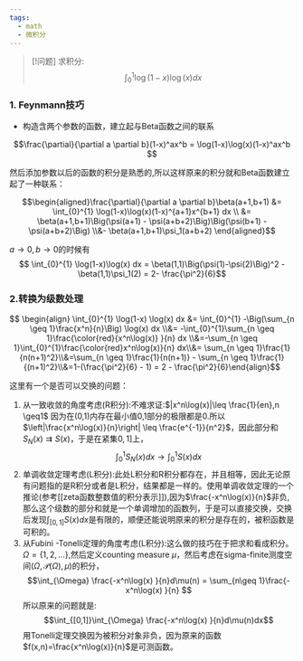 ```yaml
---
tags:
  - math
  - 微积分
---
```


> [!问题]
> 求积分:$$\int_{0}^{1} \log(1-x) \log(x) dx$$

### 1. Feynmann技巧


* 构造含两个参数的函数，建立起与Beta函数之间的联系

$$\frac{\partial}{\partial a \partial b}(1-x)^ax^b =
\log(1-x)\log(x)(1-x)^ax^b $$

然后添加参数以后的函数的积分是熟悉的,所以这样原来的积分就和Beta函数建立起了一种联系：

$$\begin{aligned}\frac{\partial}{\partial a \partial b}\beta(a+1,b+1) &=
\int_{0}^{1} \log(1-x)\log(x)(1-x)^{a+1}x^{b+1} dx \\ &=
\beta(a+1,b+1)\Big(\psi(a+1) - \psi(a+b+2)\Big)\Big(\psi(b+1) -
\psi(a+b+2)\Big) \\&- \beta(a+1,b+1)\psi_1(a+b+2) \end{aligned}$$

$a \to 0,b \to 0$的时候有
$$ \int_{0}^{1} \log(1-x)\log(x) dx =
\beta(1,1)\Big(\psi(1)-\psi(2)\Big)^2 - \beta(1,1)\psi_1(2) = 2-
\frac{\pi^2}{6}$$


### 2.转换为级数处理


$$ \begin{align} \int_{0}^{1} \log(1-x) \log(x) dx &=
\int_{0}^{1} -\Big(\sum_{n \geq 1}\frac{x^n}{n}\Big) \log(x)
dx \\&= -\int_{0}^{1}\sum_{n \geq
1}\frac{\color{red}{x^n\log(x)} }{n} dx \\&=-\sum_{n \geq
1}\int_{0}^{1}\frac{\color{red}x^n\log(x)}{n} dx\\&= \sum_{n
\geq 1}\frac{1}{n(n+1)^2}\\&=\sum_{n \geq 1}\frac{1}{n(n+1)} -
\sum_{n \geq 1}\frac{1}{(n+1)^2}\\&=1-(\frac{\pi^2}{6} - 1) =
2 - \frac{\pi^2}{6}\end{align}$$

这里有一个是否可以交换的问题：

1.  从一致收敛的角度考虑(R积分):不难求证:$|x^n\log(x)|\leq \frac{1}{en},n \geq1$ 因为在(0,1)内存在最小值0,1部分的极限都是0.所以$\left|\frac{x^n\log(x)}{n}\right| \leq \frac{e^{-1}}{n^2}$，因此部分和 $S_N(x)\rightrightarrows S(x)$，于是在紧集$0,1]$上，$$\int_{0}^{1}S_N(x) dx \to
    \int_{0}^{1}S(x)dx $$
2.  单调收敛定理考虑(L积分):此处L积分和R积分都存在，并且相等，因此无论原有问题指的是R积分或者是L积分，结果都是一样的。使用单调收敛定理的一个推论(参考[[zeta函数整数值的积分表示]]),因为$\frac{-x^n\log(x)}{n}$非负,那么这个级数的部分和就是一个单调增加的函数列，于是可以直接交换，交换后发现$\int_{[0,1]}S(x)dx$是有限的，顺便还能说明原来的积分是存在的，被积函数是可积的。
3.  从Fubini -Tonelli定理的角度考虑(L积分):这么做的技巧在于把求和看成积分。$\Omega=\{1,2,...\}$,然后定义counting measure $\mu$，然后考虑在sigma-finite测度空间$(\Omega,\mathcal{P}(\Omega),\mu)$的积分，$$\int_{\Omega}
    \frac{-x^n\log(x) }{n}d\mu(n) = \sum_{n\geq
    1}\frac{-x^n\log(x) }{n}
    $$所以原来的问题就是:$$\int_{[0,1]}\int_{\Omega}
    \frac{-x^n\log(x)
    }{n}d\mu(n)dx$$用Tonelli定理交换因为被积分对象非负，因为原来的函数$f(x,n)=\frac{x^n\log(x)}{n}$是可测函数。


